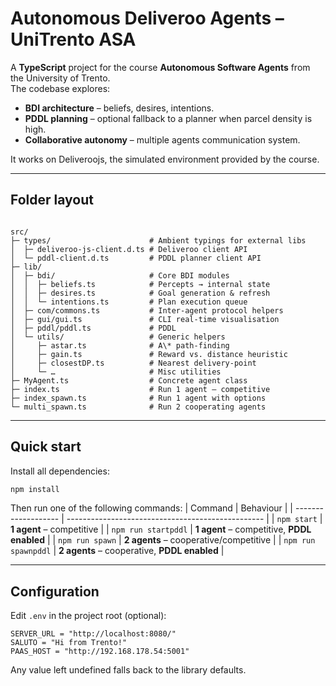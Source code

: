 
# Autonomous Deliveroo Agents – UniTrento ASA

A **TypeScript** project for the course **Autonomous Software Agents** from the University of Trento.  
The codebase explores:

* **BDI architecture** – beliefs, desires, intentions.
* **PDDL planning** – optional fallback to a planner when parcel density is high.
* **Collaborative autonomy** – multiple agents communication system.

It works on Deliveroojs, the simulated environment provided by the course.

---

## Folder layout

```

src/
├─ types/                      # Ambient typings for external libs
│  ├─ deliveroo-js-client.d.ts # Deliveroo client API
│  └─ pddl-client.d.ts         # PDDL planner client API
├─ lib/
│  ├─ bdi/                     # Core BDI modules
│  │  ├─ beliefs.ts            # Percepts → internal state
│  │  ├─ desires.ts            # Goal generation & refresh
│  │  └─ intentions.ts         # Plan execution queue
│  ├─ com/commons.ts           # Inter-agent protocol helpers
│  ├─ gui/gui.ts               # CLI real-time visualisation
│  ├─ pddl/pddl.ts             # PDDL
│  └─ utils/                   # Generic helpers
│     ├─ astar.ts              # A\* path-finding
│     ├─ gain.ts               # Reward vs. distance heuristic
│     ├─ closestDP.ts          # Nearest delivery-point
│     └─ …                     # Misc utilities
├─ MyAgent.ts                  # Concrete agent class
├─ index.ts                    # Run 1 agent – competitive
├─ index_spawn.ts              # Run 1 agent with options
└─ multi_spawn.ts              # Run 2 cooperating agents

````

---

## Quick start
Install all dependencies:
````bash
npm install
````
Then run one of the following commands:
| Command             | Behaviour                                         |
| ------------------- | ------------------------------------------------- |
| `npm start`         | **1 agent** – competitive |
| `npm run startpddl` | **1 agent** – competitive, **PDDL enabled**       |
| `npm run spawn`     | **2 agents** – cooperative/competitive |
| `npm run spawnpddl` | **2 agents** – cooperative, **PDDL enabled**      |

---

## Configuration

Edit `.env` in the project root (optional):

````dotenv
SERVER_URL = "http://localhost:8080/"
SALUTO = "Hi from Trento!"
PAAS_HOST = "http://192.168.178.54:5001"
````

Any value left undefined falls back to the library defaults.


